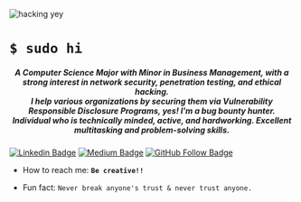 ![hacking yey](https://media.giphy.com/media/KmHueA88mFABT9GkkR/giphy.gif)

# `$ sudo hi`
<h5 align="center">A Computer Science Major with Minor in Business Management, with a strong interest in network security, penetration testing, and ethical hacking.<br>
I help various organizations by securing them via Vulnerability Responsible Disclosure Programs, yes! I'm a bug bounty hunter. Individual who is technically minded, active, and hardworking. Excellent multitasking and problem-solving skills.</h5>


[![Linkedin Badge](https://img.shields.io/badge/-Linkedin-blue?style=flat&logo=Linkedin&logoColor=white&link=https://www.linkedin.com/in/suprit-pandurangi-a90526106/)](https://www.linkedin.com/in/suprit-pandurangi-a90526106/) [![Medium Badge](https://img.shields.io/badge/-Medium-black?style=flat&logo=Medium&logoColor=white&link=https://medium.com/@pandurangisuprit)](https://medium.com/@pandurangisuprit) [![GitHub Follow Badge](https://img.shields.io/github/followers/S3ctat0r?label=follow&style=social)](https://github.com/S3ctat0r)


- How to reach me: **`Be creative!!`**

- Fun fact: `Never break anyone's trust & never trust anyone.`





